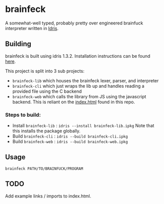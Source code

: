 # brainfeck

A somewhat-well typed, probably pretty over engineered
brainfuck interpreter written in [Idris](https://www.idris-lang.org).

## Building

brainfeck is built using idris 1.3.2. Installation instructions
can be found [here](https://www.idris-lang.org/download/).

This project is split into 3 sub projects:

- `brainfeck-lib`
  which houses the brainfeck lexer, parser, and interpreter
- `brainfeck-cli`
  which just wraps the lib up and handles reading a provided file
  using the C backend
- `brainfeck-web`
  which calls the library from JS using the javascript backend. This
  is reliant on the [index.html](./index.html) found in this repo.
  
### Steps to build:

- Install `brainfeck-lib` : `idris --install brainfeck-lib.ipkg`
  Note that this installs the package globally.
- Build `brainfeck-cli` : `idris --build brainfeck-cli.ipkg`
- Build `brainfeck-web` : `idris --build brainfeck-web.ipkg`

## Usage

`brainfeck PATH/TO/BRAINFUCK/PROGRAM`

## TODO

Add example links / imports to index.html.

